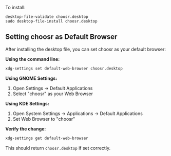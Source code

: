 To install:

```
desktop-file-validate choosr.desktop
sudo desktop-file-install choosr.desktop
```

## Setting choosr as Default Browser

After installing the desktop file, you can set choosr as your default browser:

**Using the command line:**
```bash
xdg-settings set default-web-browser choosr.desktop
```

**Using GNOME Settings:**
1. Open Settings → Default Applications
2. Select "choosr" as your Web Browser

**Using KDE Settings:**  
1. Open System Settings → Applications → Default Applications
2. Set Web Browser to "choosr"

**Verify the change:**
```bash
xdg-settings get default-web-browser
```

This should return `choosr.desktop` if set correctly.
